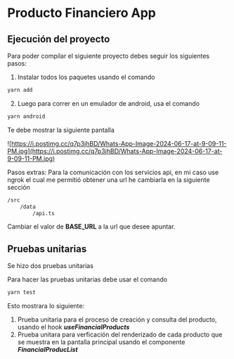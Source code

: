 # Producto Financiero App

## **Ejecución del proyecto**

Para poder compilar el siguiente proyecto debes seguir los siguientes pasos:

1. Instalar todos los paquetes usando el comando

```xml
yarn add
```

2. Luego para correr en un emulador de android, usa el comando

```xml
yarn android
```

Te debe mostrar la siguiente pantalla 

![https://i.postimg.cc/q7p3jhBD/Whats-App-Image-2024-06-17-at-9-09-11-PM.jpg](https://i.postimg.cc/q7p3jhBD/Whats-App-Image-2024-06-17-at-9-09-11-PM.jpg)

Pasos extras: Para la comunicación con los servicios api, en mi caso use ngrok el cual me permitió obtener una url he cambiarla en la siguiente sección

```xml
/src
	/data
		/api.ts
```

Cambiar el valor de **BASE_URL** a la url que desee apuntar.

## Pruebas unitarias

Se hizo dos pruebas unitarias 

Para hacer las pruebas unitarias debe usar el comando

```xml
yarn test
```

Esto mostrara lo siguiente:

1. Prueba unitaria para el proceso de creación y consulta del producto, usando el hook ***useFinancialProducts***
2. Prueba unitara para verficación del renderizado de cada producto que se muestra en la pantalla principal usando el componente ***FinancialProducList***